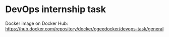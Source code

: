 # DevOps internship task

Docker image on Docker Hub: https://hub.docker.com/repository/docker/ogeedocker/devops-task/general

